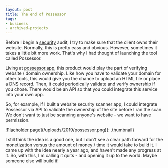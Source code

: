 ```yaml
---
layout: post
title: The end of Possessor
tags:
- business
- archived-projects
---
```

Before I begin a [security](/tags/security) audit, I try to make sure that the client owns their website. Normally, this is pretty easy and obvious. However, sometimes it takes a little bit more work.  That's why I had thought of launching the tool called Possessor.

Living at [possessor.app](https://possessor.app), this product would play the part of verifying website / domain ownership.  Like how you have to validate your domain for other tools, this would give you the chance to upload an HTML file or place a DNS record.  Then, it could periodically validate and verify ownership if you chose.  There would be an API so that you could integrate this service into your own app.

So, for example, if I built a website security scanner app, I could integrate Possessor via API to validate the ownership of the site before I ran the scan.  We don't want to just be scanning anyone's website - we want to have permission.

[!Placholder page](/uploads/2019/possessor.thumbnail.png)](/uploads/2019/possessor.png){: .thumbnail}

I still think the idea is a good one, but I don't see a clear path forward for the monetization versus the amount of money / time it would take to build it.  I came up with the idea nearly a year ago, and haven't made any progress at it. So, with this, I'm calling it quits - and opening it up to the world.  Maybe someone else will build it!
